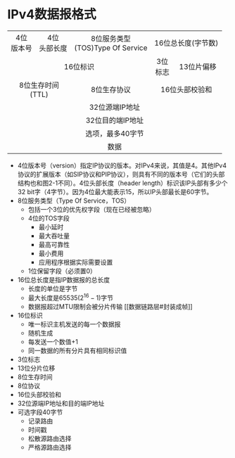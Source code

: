 # IPv4数据报格式

<table align="center">
	<tr align ="center">
		<td>4位<br>版本号</td>
		<td>4位<br>头部长度</td>
		<td colspan ="2">8位服务类型
			<br>(TOS)Type Of Service
		</td>
		<td colspan = "4">16位总长度(字节数)</td>
	</tr>
	<tr align="center">
		<td colspan = "4">16位标识</td>
		<td>3位<br>标志</td>
		<td colspan ="3">13位片偏移</td>
	</tr>
	<tr align="center">
		<td colspan = "2">8位生存时间<br>(TTL)</td>
		<td colspan = "2">8位生存协议</td>
		<td colspan ="4">16位头部校验和</td>
	</tr>
	<tr align="center">
		<td colspan = "8">32位源端IP地址</td>
	</tr>
	<tr align="center">
		<td colspan = "8">32位目的端IP地址</td>
	</tr>
	<tr align="center">
		<td colspan = "8">选项，最多40字节</td>
	</tr>
	<tr align="center">
		<td colspan = "8">数据</td>
	</tr>
</table>

- 4位版本号（version）指定IP协议的版本。对IPv4来说，其值是4。其他IPv4协议的扩展版本（如SIP协议和PIP协议），则具有不同的版本号（它们的头部结构也和图2-1不同）。4位头部长度（header length）标识该IP头部有多少个32 bit字（4字节）。因为4位最大能表示15，所以IP头部最长是60字节。
- 8位服务类型（Type Of Service，TOS）
  - 包括一个3位的优先权字段（现在已经被忽略）
  - 4位的TOS字段
    - 最小延时
    - 最大吞吐量
    - 最高可靠性
    - 最小费用
	- 应用程序根据实际需要设置
  - 1位保留字段（必须置0）
- 16位总长度是指IP数据报的总长度
  - 长度的单位是字节
  - 最大长度是65535($2^{16}-1$)字节
  - 数据报超过MTU限制会被分片传输
    [[数据链路层#封装成帧]]
 - 16位标识
   - 唯一标识主机发送的每一个数据报
   - 随机生成
   - 每发送一个数值+1
   - 同一数据的所有分片具有相同标识值
 - 3位标志
 - 13位分片位移
 - 8位生存时间
 - 8位协议
 - 16位头部校验和
 - 32位源端IP地址和目的端IP地址
 - 可选字段40字节
   - 记录路由
   - 时间戳
   - 松散源路由选择
   - 严格源路由选择
   
  
